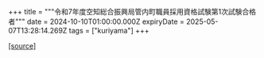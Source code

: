 +++
title = """令和7年度空知総合振興局管内町職員採用資格試験第1次試験合格者"""
date = 2024-10-10T01:00:00.000Z
expiryDate = 2025-05-07T13:28:14.269Z
tags = ["kuriyama"]
+++


[[source]](https://www.town.kuriyama.hokkaido.jp/site/saiyou/29107.html)
